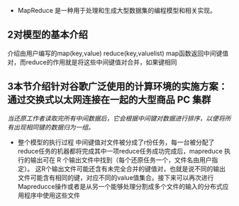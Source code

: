 - MapReduce 是一种用于处理和生成大型数据集的编程模型和相关实现。
## 2对模型的基本介绍
介绍由用户编写的map(key,value) reduce(key,valuelist)
map函数返回中间键值对，而reduce的作用就是将这些中间键值对合并，如果键相同
## 3本节介绍针对谷歌广泛使用的计算环境的实施方案：通过交换式以太网连接在一起的大型商品 PC 集群
*当还原工作者读取完所有中间数据后，它会根据中间键对数据进行排序，以便将所有出现相同键的数据归为一组。*
- 整个模型的执行过程
中间键值对文件被分成了r份任务，每一台被分配了reduce任务的机器都将完成其中一项reduce任务成功完成后，mapreduce 执行的输出可在 R 个输出文件中找到（每个还原任务一个，文件名由用户指定）。
这R个输出文件可能还含有未完全合并的键值对，也就是说不同的输出文件可能含有相同的键，对应不同的value值集合。接下来可以再次进行Mapreducce操作或者是从另一个能够处理分割成多个文件的输入的分布式应用程序中使用这些文件
